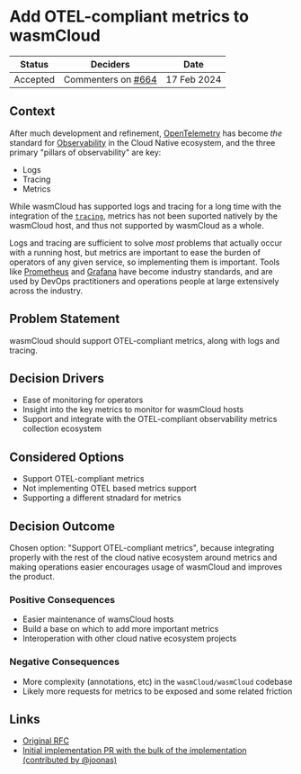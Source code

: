 # Add OTEL-compliant metrics to wasmCloud

| Status   | Deciders                                                                | Date        |
|----------|-------------------------------------------------------------------------|-------------|
| Accepted | Commenters on [#664](https://github.com/wasmCloud/wasmCloud/issues/664) | 17 Feb 2024 |

## Context

After much development and refinement, [OpenTelemetry][otel] has become *the* standard for [Observability][o11y] in the Cloud Native ecosystem, and the three primary "pillars of observability" are key:

- Logs
- Tracing
- Metrics

While wasmCloud has supported logs and tracing for a long time with the integration of the [`tracing`][crates-tracing], metrics has not been suported natively by the wasmCloud host, and thus not supported by wasmCloud as a whole.

Logs and tracing are sufficient to solve *most* problems that actually occur with a running host, but metrics are important to ease the burden of operators of any given service, so implementing them is important. Tools like [Prometheus][prom] and [Grafana][grafana] have become industry standards, and are used by DevOps practitioners and operations people at large extensively across the industry.

[otel]: https://opentelemetry.io/
[o11y]: https://en.wikipedia.org/wiki/Observability_(software)
[crates-tracing]: https://crates.io/crates/tracing
[prom]: https://prometheus.io/docs
[grafana]: https://grafana.com/

## Problem Statement

wasmCloud should support OTEL-compliant metrics, along with logs and tracing.

## Decision Drivers

* Ease of monitoring for operators
* Insight into the key metrics to monitor for wasmCloud hosts
* Support and integrate with the OTEL-compliant observability metrics collection ecosystem

## Considered Options

* Support OTEL-compliant metrics
* Not implementing OTEL based metrics support
* Supporting a different stnadard for metrics

## Decision Outcome

Chosen option: "Support OTEL-compliant metrics", because integrating properly with the rest of the cloud native ecosystem around metrics and making operations easier encourages usage of wasmCloud and improves the product.

### Positive Consequences

* Easier maintenance of wamsCloud hosts
* Build a base on which to add more important metrics
* Interoperation with other cloud native ecosystem projects

### Negative Consequences <!-- optional -->

* More complexity (annotations, etc) in the `wasmCloud/wasmCloud` codebase
* Likely more requests for metrics to be exposed and some related friction

## Links <!-- optional -->

* [Original RFC](https://github.com/wasmCloud/wasmCloud/issues/664)
* [Initial implementation PR with the bulk of the implementation (contributed by @joonas)](https://github.com/wasmCloud/wasmCloud/pull/1431)
